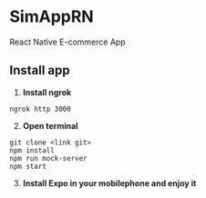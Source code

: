 # SimAppRN
React Native E-commerce App

Install app
---------------------------

1. **Install ngrok**
```
ngrok http 3000
```
2. **Open terminal**
 ```
git clone <link git>
npm install
npm run mock-server
npm start
```
3. **Install Expo in your mobilephone and enjoy it**
